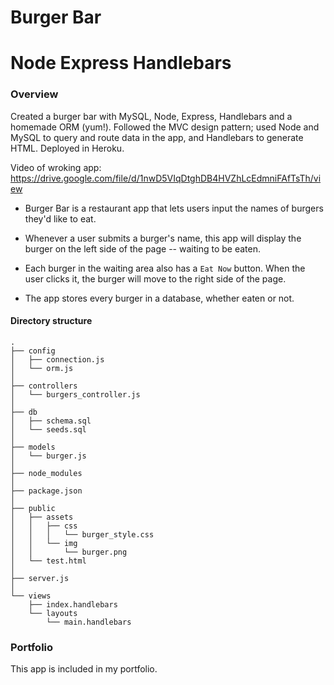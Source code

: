# Burger Bar

# Node Express Handlebars

### Overview

Created a burger bar with MySQL, Node, Express, Handlebars and a homemade ORM (yum!). Followed the MVC design pattern; used Node and MySQL to query and route data in the app, and Handlebars to generate HTML.  Deployed in Heroku.

Video of wroking app:  https://drive.google.com/file/d/1nwD5VIqDtghDB4HVZhLcEdmniFAfTsTh/view

* Burger Bar is a restaurant app that lets users input the names of burgers they'd like to eat.

* Whenever a user submits a burger's name, this app will display the burger on the left side of the page -- waiting to be eaten.

* Each burger in the waiting area also has a `Eat Now` button. When the user clicks it, the burger will move to the right side of the page.

* The app stores every burger in a database, whether eaten or not.

#### Directory structure


```
.
├── config
│   ├── connection.js
│   └── orm.js
│ 
├── controllers
│   └── burgers_controller.js
│
├── db
│   ├── schema.sql
│   └── seeds.sql
│
├── models
│   └── burger.js
│ 
├── node_modules
│ 
├── package.json
│
├── public
│   ├── assets
│   │   ├── css
│   │   │   └── burger_style.css
│   │   └── img
│   │       └── burger.png
│   └── test.html
│
├── server.js
│
└── views
    ├── index.handlebars
    └── layouts
        └── main.handlebars
```



### Portfolio

This app is included in my portfolio.



